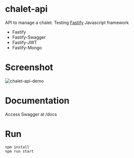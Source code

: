 # chalet-api
API to manage a chalet. Testing [Fastify](https://www.fastify.io/) Javascript framework
* Fastify
* Fastify-Swagger
* Fastify-JWT
* Fastify-Mongo

# Screenshot
![chalet-api-demo](https://user-images.githubusercontent.com/3884823/123552368-cdc5b900-d743-11eb-9482-a150d8499628.png)

# Documentation
Access Swagger at /docs

# Run
```shell
npm install
npm run start
```

